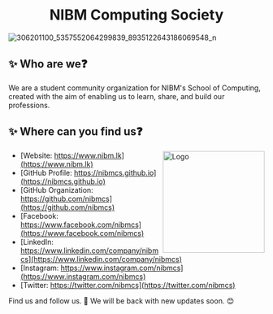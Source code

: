 <div align="center">
  <h1>NIBM Computing Society</h1>
</div>

![306201100_5357552064299839_8935122643186069548_n](https://user-images.githubusercontent.com/80202913/189596292-afd5badc-1be1-4d44-a072-753f03a1fefe.jpg)


## ✨ Who are we❓
We are a student community organization for NIBM's School of Computing, created with the aim of enabling us to learn, share, and build our professions.

## ✨ Where can you find us❓

<img src="https://user-images.githubusercontent.com/80202913/189598322-b1b2e296-f97a-40a3-96cb-960db1d02311.png" height="200" width="200" alt="Logo" align="right"/>

- [Website: https://www.nibm.lk](https://www.nibm.lk)  
- [GitHub Profile: https://nibmcs.github.io](https://nibmcs.github.io)  
- [GitHub Organization: https://github.com/nibmcs](https://github.com/nibmcs)  
- [Facebook: https://www.facebook.com/nibmcs](https://www.facebook.com/nibmcs)  
- [LinkedIn: https://www.linkedin.com/company/nibmcs](https://www.linkedin.com/company/nibmcs)  
- [Instagram: https://www.instagram.com/nibmcs](https://www.instagram.com/nibmcs)  
- [Twitter: https://twitter.com/nibmcs](https://twitter.com/nibmcs)  

Find us and follow us. 💙 We will be back with new updates soon. 😊
